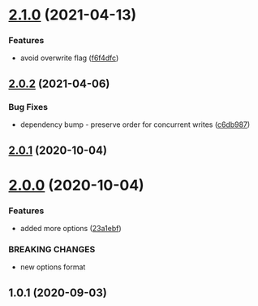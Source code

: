 # [2.1.0](https://github.com/bconnorwhite/write-json-safe/compare/v2.0.2...v2.1.0) (2021-04-13)


### Features

* avoid overwrite flag ([f6f4dfc](https://github.com/bconnorwhite/write-json-safe/commit/f6f4dfc49265076e01241b9ae68f94449ec30875))



## [2.0.2](https://github.com/bconnorwhite/write-json-safe/compare/v2.0.1...v2.0.2) (2021-04-06)


### Bug Fixes

* dependency bump - preserve order for concurrent writes ([c6db987](https://github.com/bconnorwhite/write-json-safe/commit/c6db987b7bea1f258a1d6f98bf4f65c1de3b584f))



## [2.0.1](https://github.com/bconnorwhite/write-json-safe/compare/v2.0.0...v2.0.1) (2020-10-04)



# [2.0.0](https://github.com/bconnorwhite/write-json-safe/compare/v1.0.1...v2.0.0) (2020-10-04)


### Features

* added more options ([23a1ebf](https://github.com/bconnorwhite/write-json-safe/commit/23a1ebf365bc32ac3cfea465bedcaeaf6a6c9b84))


### BREAKING CHANGES

* new options format



## 1.0.1 (2020-09-03)



